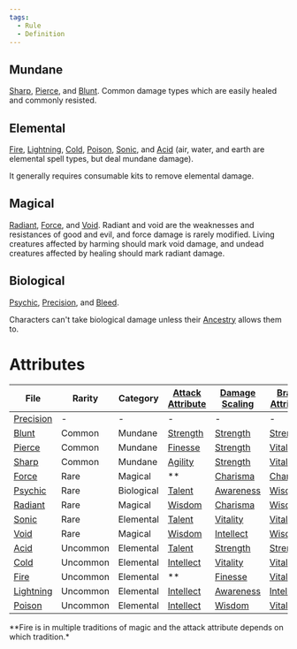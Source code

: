 ```yaml
---  
tags:  
  - Rule  
  - Definition  
---  
```

## Mundane  
  
[Sharp](./Sharp.md), [Pierce](./Pierce.md), and [Blunt](./Blunt.md). Common damage types which are easily healed and commonly resisted.  
  
## Elemental  
  
[Fire](./Fire.md), [Lightning](./Lightning.md), [Cold](./Cold.md), [Poison](./Poison.md), [Sonic](./Sonic.md), and [Acid](./Acid.md) (air, water, and earth are elemental spell types, but deal mundane damage).  
  
It generally requires consumable kits to remove elemental damage.  
  
## Magical  
  
[Radiant](./Radiant.md), [Force](./Force.md), and [Void](./Void.md). Radiant and void are the weaknesses and resistances of good and evil, and force damage is rarely modified. Living creatures affected by harming should mark void damage, and undead creatures affected by healing should mark radiant damage.  
  
## Biological  
  
[Psychic](./Psychic.md), [Precision](./Precision.md), and [Bleed](Bleed.md).  
  
Characters can't take biological damage unless their [Ancestry](Ancestry.md) allows them to.  
  
# Attributes  
  
| File                        | Rarity   | Category   | [Attack Attribute](Attack%20Attribute.md)        | [Damage Scaling](Damage%20Scaling.md)          | [Brace Attribute](Brace%20Attribute.md)         | [Avoid Attribute](Avoid%20Attribute.md)         |  
| --------------------------- | -------- | ---------- | --------------------------- | --------------------------- | --------------------------- | --------------------------- |  
| [Precision](./Precision.md) | \-       | \-         | \-                          | \-                          | \-                          | \-                          |  
| [Blunt](./Blunt.md)         | Common   | Mundane    | [Strength](./Strength.md)   | [Strength](./Strength.md)   | [Strength](./Strength.md)   | [Agility](./Agility.md)     |  
| [Pierce](./Pierce.md)       | Common   | Mundane    | [Finesse](./Finesse.md)     | [Strength](./Strength.md)   | [Vitality](./Vitality.md)   | [Finesse](./Finesse.md)     |  
| [Sharp](./Sharp.md)         | Common   | Mundane    | [Agility](./Agility.md)     | [Strength](./Strength.md)   | [Vitality](./Vitality.md)   | [Agility](./Agility.md)     |  
| [Force](./Force.md)         | Rare     | Magical    | \*\*                        | [Charisma](./Charisma.md)   | [Charisma](./Charisma.md)   | [Talent](./Talent.md)       |  
| [Psychic](./Psychic.md)     | Rare     | Biological | [Talent](./Talent.md)       | [Awareness](./Awareness.md) | [Wisdom](./Wisdom.md)       | [Intellect](./Intellect.md) |  
| [Radiant](./Radiant.md)     | Rare     | Magical    | [Wisdom](./Wisdom.md)       | [Charisma](./Charisma.md)   | [Wisdom](./Wisdom.md)       | [Charisma](./Charisma.md)   |  
| [Sonic](./Sonic.md)         | Rare     | Elemental  | [Talent](./Talent.md)       | [Vitality](./Vitality.md)   | [Vitality](./Vitality.md)   | [Awareness](./Awareness.md) |  
| [Void](./Void.md)           | Rare     | Magical    | [Wisdom](./Wisdom.md)       | [Intellect](./Intellect.md) | [Wisdom](./Wisdom.md)       | [Intellect](./Intellect.md) |  
| [Acid](./Acid.md)           | Uncommon | Elemental  | [Talent](./Talent.md)       | [Strength](./Strength.md)   | [Strength](./Strength.md)   | [Finesse](./Finesse.md)     |  
| [Cold](./Cold.md)           | Uncommon | Elemental  | [Intellect](./Intellect.md) | [Vitality](./Vitality.md)   | [Vitality](./Vitality.md)   | [Finesse](./Finesse.md)     |  
| [Fire](./Fire.md)           | Uncommon | Elemental  | \*\*                        | [Finesse](./Finesse.md)     | [Vitality](./Vitality.md)   | [Agility](./Agility.md)     |  
| [Lightning](./Lightning.md) | Uncommon | Elemental  | [Intellect](./Intellect.md) | [Awareness](./Awareness.md) | [Intellect](./Intellect.md) | [Awareness](./Awareness.md) |  
| [Poison](./Poison.md)       | Uncommon | Elemental  | [Intellect](./Intellect.md) | [Wisdom](./Wisdom.md)       | [Vitality](./Vitality.md)   | [Talent](./Talent.md)       |  
  
  
\*\*Fire is in multiple traditions of magic and the attack attribute depends on which tradition.*  
  

